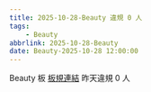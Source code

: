 ```yaml
---
title: 2025-10-28-Beauty 違規 0 人
tags:
    - Beauty
abbrlink: 2025-10-28-Beauty
date: Beauty-2025-10-28 12:00:00
---
```

Beauty 板 [板規連結](https://www.ptt.cc/bbs/Beauty/M.1630069980.A.84B.html)
昨天違規 0 人
